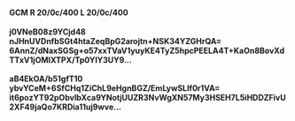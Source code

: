 #### GCM R 20/0c/400 L 20/0c/400
**j0VNeB08z9YCjd48**<br/>**nJHnUVDnfbSGt4htaZeqBpG2arojtn+NSK34YZGHrQA=**<br/>**6AnnZ/dNaxSGSg+o57xxTVaV1yuyKE4TyZ5hpcPEELA4T+KaOn8BovXdTTxV1jOMIXTPX/Tp0YlY3UY9...**<br/><br/>
**aB4EkOA/b51gfT10**<br/>**ybvYCeM+6SfCHq1ZiChL9eHgnBGZ/EmLywSLlf0r1VA=**<br/>**it6pozYT92pObvIbXca9YNotjUUZR3NvWgXN57My3HSEH7L5iHDDZFivU2XF49jaQo7KRDia11uj9wve...**